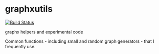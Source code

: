 # graphxutils
[![Build Status](https://travis-ci.org/sbromberger/graphxutils.svg?branch=master)](https://travis-ci.org/sbromberger/graphxutils)

graphx helpers and experimental code

Common functions - including small and random graph generators - that I frequently use.
